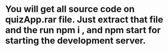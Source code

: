 # You will get all source code on quizApp.rar file. Just extract that file and the run npm i , and npm start for starting the development server.
